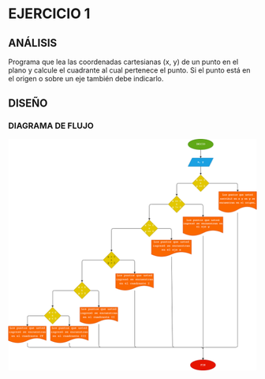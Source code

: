 # EJERCICIO 1
## ANÁLISIS
Programa que lea las coordenadas cartesianas (x, y) de un punto en el plano y calcule el cuadrante al cual pertenece el punto. Si el punto está en el origen o sobre un eje también debe indicarlo.
## DISEÑO
### DIAGRAMA DE FLUJO
![Diagrama de Flujo](diagrama.png "Diagrama de Flujo")

